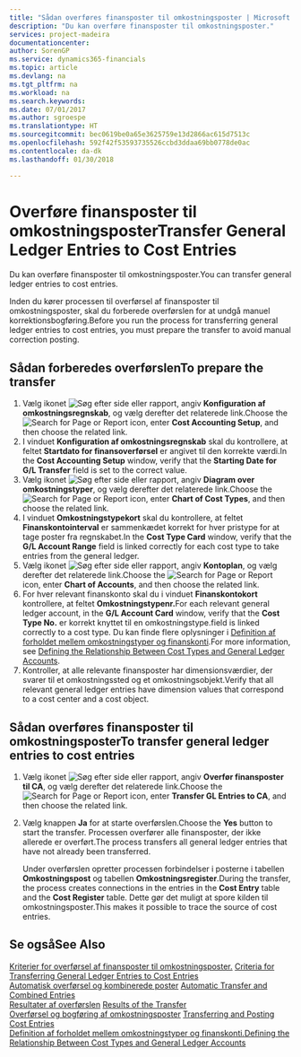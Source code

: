 ```yaml
---
title: "Sådan overføres finansposter til omkostningsposter | Microsoft Docs"
description: "Du kan overføre finansposter til omkostningsposter."
services: project-madeira
documentationcenter: 
author: SorenGP
ms.service: dynamics365-financials
ms.topic: article
ms.devlang: na
ms.tgt_pltfrm: na
ms.workload: na
ms.search.keywords: 
ms.date: 07/01/2017
ms.author: sgroespe
ms.translationtype: HT
ms.sourcegitcommit: bec0619be0a65e3625759e13d2866ac615d7513c
ms.openlocfilehash: 592f42f53593735526ccbd3ddaa69bb0778de0ac
ms.contentlocale: da-dk
ms.lasthandoff: 01/30/2018

---
```

# <a name="transfer-general-ledger-entries-to-cost-entries"></a><span data-ttu-id="bc001-103">Overføre finansposter til omkostningsposter</span><span class="sxs-lookup"><span data-stu-id="bc001-103">Transfer General Ledger Entries to Cost Entries</span></span>
<span data-ttu-id="bc001-104">Du kan overføre finansposter til omkostningsposter.</span><span class="sxs-lookup"><span data-stu-id="bc001-104">You can transfer general ledger entries to cost entries.</span></span>  

<span data-ttu-id="bc001-105">Inden du kører processen til overførsel af finansposter til omkostningsposter, skal du forberede overførslen for at undgå manuel korrektionsbogføring.</span><span class="sxs-lookup"><span data-stu-id="bc001-105">Before you run the process for transferring general ledger entries to cost entries, you must prepare the transfer to avoid manual correction posting.</span></span>  

## <a name="to-prepare-the-transfer"></a><span data-ttu-id="bc001-106">Sådan forberedes overførslen</span><span class="sxs-lookup"><span data-stu-id="bc001-106">To prepare the transfer</span></span>  

1.  <span data-ttu-id="bc001-107">Vælg ikonet ![Søg efter side eller rapport](media/ui-search/search_small.png "Ikonet Søg efter side eller rapport"), angiv **Konfiguration af omkostningsregnskab**, og vælg derefter det relaterede link.</span><span class="sxs-lookup"><span data-stu-id="bc001-107">Choose the ![Search for Page or Report](media/ui-search/search_small.png "Search for Page or Report icon") icon, enter **Cost Accounting Setup**, and then choose the related link.</span></span>  
2.  <span data-ttu-id="bc001-108">I vinduet **Konfiguration af omkostningsregnskab** skal du kontrollere, at feltet **Startdato for finansoverførsel** er angivet til den korrekte værdi.</span><span class="sxs-lookup"><span data-stu-id="bc001-108">In the **Cost Accounting Setup** window, verify that the **Starting Date for G/L Transfer** field is set to the correct value.</span></span>  
3.  <span data-ttu-id="bc001-109">Vælg ikonet ![Søg efter side eller rapport](media/ui-search/search_small.png "Ikonet Søg efter side eller rapport"), angiv **Diagram over omkostningstyper**, og vælg derefter det relaterede link.</span><span class="sxs-lookup"><span data-stu-id="bc001-109">Choose the ![Search for Page or Report](media/ui-search/search_small.png "Search for Page or Report icon") icon, enter **Chart of Cost Types**, and then choose the related link.</span></span>  
4.  <span data-ttu-id="bc001-110">I vinduet **Omkostningstypekort** skal du kontrollere, at feltet **Finanskontointerval** er sammenkædet korrekt for hver pristype for at tage poster fra regnskabet.</span><span class="sxs-lookup"><span data-stu-id="bc001-110">In the **Cost Type Card** window, verify that the **G/L Account Range** field is linked correctly for each cost type to take entries from the general ledger.</span></span>  
5.  <span data-ttu-id="bc001-111">Vælg ikonet ![Søg efter side eller rapport](media/ui-search/search_small.png "Ikonet Søg efter side eller rapport"), angiv **Kontoplan**, og vælg derefter det relaterede link.</span><span class="sxs-lookup"><span data-stu-id="bc001-111">Choose the ![Search for Page or Report](media/ui-search/search_small.png "Search for Page or Report icon") icon, enter **Chart of Accounts**, and then choose the related link.</span></span>  
6.  <span data-ttu-id="bc001-112">For hver relevant finanskonto skal du i vinduet **Finanskontokort** kontrollere, at feltet **Omkostningstypenr.**</span><span class="sxs-lookup"><span data-stu-id="bc001-112">For each relevant general ledger account, in the **G/L Account Card** window, verify that the **Cost Type No.**</span></span> <span data-ttu-id="bc001-113">er korrekt knyttet til en omkostningstype.</span><span class="sxs-lookup"><span data-stu-id="bc001-113">field is linked correctly to a cost type.</span></span> <span data-ttu-id="bc001-114">Du kan finde flere oplysninger i [Definition af forholdet mellem omkostningstyper og finanskonti](finance-defining-the-relationship-between-cost-types-and-general-ledger-accounts.md).</span><span class="sxs-lookup"><span data-stu-id="bc001-114">For more information, see [Defining the Relationship Between Cost Types and General Ledger Accounts](finance-defining-the-relationship-between-cost-types-and-general-ledger-accounts.md).</span></span>  
7.  <span data-ttu-id="bc001-115">Kontroller, at alle relevante finansposter har dimensionsværdier, der svarer til et omkostningssted og et omkostningsobjekt.</span><span class="sxs-lookup"><span data-stu-id="bc001-115">Verify that all relevant general ledger entries have dimension values that correspond to a cost center and a cost object.</span></span>  

## <a name="to-transfer-general-ledger-entries-to-cost-entries"></a><span data-ttu-id="bc001-116">Sådan overføres finansposter til omkostningsposter</span><span class="sxs-lookup"><span data-stu-id="bc001-116">To transfer general ledger entries to cost entries</span></span>  
1.  <span data-ttu-id="bc001-117">Vælg ikonet ![Søg efter side eller rapport](media/ui-search/search_small.png "Ikonet Søg efter side eller rapport"), angiv **Overfør finansposter til CA**, og vælg derefter det relaterede link.</span><span class="sxs-lookup"><span data-stu-id="bc001-117">Choose the ![Search for Page or Report](media/ui-search/search_small.png "Search for Page or Report icon") icon, enter **Transfer GL Entries to CA**, and then choose the related link.</span></span>  
2.  <span data-ttu-id="bc001-118">Vælg knappen **Ja** for at starte overførslen.</span><span class="sxs-lookup"><span data-stu-id="bc001-118">Choose the **Yes** button to start the transfer.</span></span> <span data-ttu-id="bc001-119">Processen overfører alle finansposter, der ikke allerede er overført.</span><span class="sxs-lookup"><span data-stu-id="bc001-119">The process transfers all general ledger entries that have not already been transferred.</span></span>  

    <span data-ttu-id="bc001-120">Under overførslen opretter processen forbindelser i posterne i tabellen **Omkostningspost** og tabellen **Omkostningsregister**.</span><span class="sxs-lookup"><span data-stu-id="bc001-120">During the transfer, the process creates connections in the entries in the **Cost Entry** table and the **Cost Register** table.</span></span> <span data-ttu-id="bc001-121">Dette gør det muligt at spore kilden til omkostningsposter.</span><span class="sxs-lookup"><span data-stu-id="bc001-121">This makes it possible to trace the source of cost entries.</span></span>  

## <a name="see-also"></a><span data-ttu-id="bc001-122">Se også</span><span class="sxs-lookup"><span data-stu-id="bc001-122">See Also</span></span>  
 <span data-ttu-id="bc001-123">[Kriterier for overførsel af finansposter til omkostningsposter.](finance-criteria-for-transferring-general-ledger-entries-to-cost-entries.md) </span><span class="sxs-lookup"><span data-stu-id="bc001-123">[Criteria for Transferring General Ledger Entries to Cost Entries](finance-criteria-for-transferring-general-ledger-entries-to-cost-entries.md) </span></span>  
 <span data-ttu-id="bc001-124">[Automatisk overførsel og kombinerede poster](finance-automatic-transfer-combined-entries.md) </span><span class="sxs-lookup"><span data-stu-id="bc001-124">[Automatic Transfer and Combined Entries](finance-automatic-transfer-combined-entries.md) </span></span>  
 <span data-ttu-id="bc001-125">[Resultater af overførslen](finance-results-of-the-transfer.md) </span><span class="sxs-lookup"><span data-stu-id="bc001-125">[Results of the Transfer](finance-results-of-the-transfer.md) </span></span>  
 <span data-ttu-id="bc001-126">[Overførsel og bogføring af omkostningsposter](finance-transfer-and-post-cost-entries.md) </span><span class="sxs-lookup"><span data-stu-id="bc001-126">[Transferring and Posting Cost Entries](finance-transfer-and-post-cost-entries.md) </span></span>  
 [<span data-ttu-id="bc001-127">Definition af forholdet mellem omkostningstyper og finanskonti.</span><span class="sxs-lookup"><span data-stu-id="bc001-127">Defining the Relationship Between Cost Types and General Ledger Accounts</span></span>](finance-defining-the-relationship-between-cost-types-and-general-ledger-accounts.md)   

